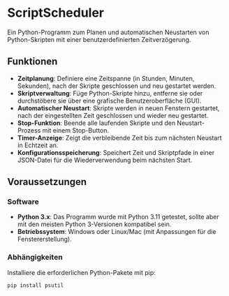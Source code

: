 # ScriptScheduler

Ein Python-Programm zum Planen und automatischen Neustarten von Python-Skripten mit einer benutzerdefinierten Zeitverzögerung.

## Funktionen

- **Zeitplanung**: Definiere eine Zeitspanne (in Stunden, Minuten, Sekunden), nach der Skripte geschlossen und neu gestartet werden.
- **Skriptverwaltung**: Füge Python-Skripte hinzu, entferne sie oder durchstöbere sie über eine grafische Benutzeroberfläche (GUI).
- **Automatischer Neustart**: Skripte werden in neuen Fenstern gestartet, nach der eingestellten Zeit geschlossen und wieder neu gestartet.
- **Stop-Funktion**: Beende alle laufenden Skripte und den Neustart-Prozess mit einem Stop-Button.
- **Timer-Anzeige**: Zeigt die verbleibende Zeit bis zum nächsten Neustart in Echtzeit an.
- **Konfigurationsspeicherung**: Speichert Zeit und Skriptpfade in einer JSON-Datei für die Wiederverwendung beim nächsten Start.

## Voraussetzungen

### Software
- **Python 3.x**: Das Programm wurde mit Python 3.11 getestet, sollte aber mit den meisten Python 3-Versionen kompatibel sein.
- **Betriebssystem**: Windows oder Linux/Mac (mit Anpassungen für die Fenstererstellung).

### Abhängigkeiten
Installiere die erforderlichen Python-Pakete mit pip:

```bash
pip install psutil
